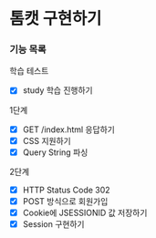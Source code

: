 # 톰캣 구현하기

### 기능 목록

학습 테스트
- [x] study 학습 진행하기

1단계
- [x] GET /index.html 응답하기
- [x] CSS 지원하기
- [x] Query String 파싱

2단계
- [x] HTTP Status Code 302
- [x] POST 방식으로 회원가입
- [x] Cookie에 JSESSIONID 값 저장하기
- [x] Session 구현하기
